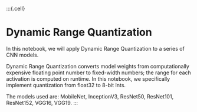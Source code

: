 :::{.cell}
# Dynamic Range Quantization
In this notebook, we will apply Dynamic Range Quantization to a series of CNN models.

Dynamic Range Quantization converts model weights from computationally expensive floating point number to fixed-width numbers; the range for each activation is computed on runtime. In this notebook, we specifically implement quantization from float32 to 8-bit Ints. 

The models used are: MobileNet, InceptionV3, ResNet50, ResNet101, ResNet152, VGG16, VGG19.
:::

